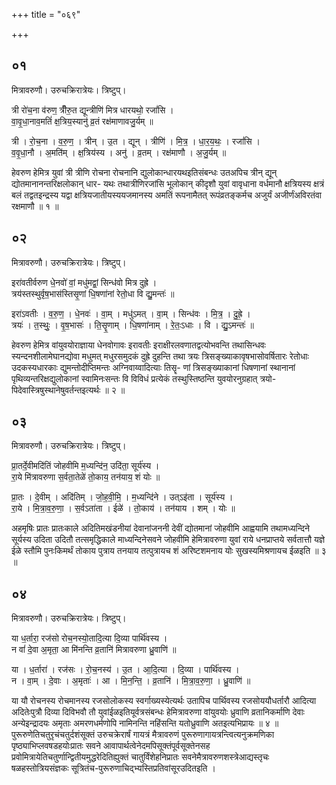 +++
title = "०६९"

+++


## ०१
मित्रावरुणौ। उरुचक्रिरात्रेयः। त्रिष्टुप्।

त्री रो॑च॒ना व॑रुण॒ त्रीँरु॒त द्यून्त्रीणि॑ मित्र धारयथो॒ रजां॑सि ।  
वा॒वृ॒धा॒नाव॒मतिं॑ क्ष॒त्रिय॒स्यानु॑ व्र॒तं रक्ष॑माणावजु॒र्यम् ॥

त्री । रो॒च॒ना । व॒रु॒ण॒ । त्रीन् । उ॒त । द्यून् । त्रीणि॑ । मि॒त्र॒ । धा॒र॒य॒थः॒ । रजां॑सि ।  
व॒वृ॒धा॒नौ । अ॒मति॑म् । क्ष॒त्रिय॑स्य । अनु॑ । व्र॒तम् । रक्ष॑माणौ । अ॒जु॒र्यम् ॥

हेवरुण हेमित्र युवां त्री त्रीणि रोचना रोचनानि द्युलोकान्धारयथइतिसंबन्धः उतअपिच त्रीन् द्यून् द्योतमानानन्तरिक्षलोकान् धार- यथः तथात्रीणिरजांसि भूलोकान् कीदृशौ युवां वावृधाना वर्धमानौ क्षत्रियस्य क्षत्रं बलं तद्वतइन्द्रस्य यद्वा क्षत्रियजातीयस्ययजमानस्य अमतिं रूपनामैतत् रूपंव्रतङ्कर्मच अजुर्यं अजीर्णंअविरतंवा रक्षमाणौ ॥ १ ॥

## ०२
मित्रावरुणौ। उरुचक्रिरात्रेयः। त्रिष्टुप्।

इरा॑वतीर्वरुण धे॒नवो॑ वां॒ मधु॑मद्वां॒ सिन्ध॑वो मित्र दुह्रे ।  
त्रय॑स्तस्थुर्वृष॒भास॑स्तिसृ॒णां धि॒षणा॑नां रेतो॒धा वि द्यु॒मन्तः॑ ॥

इरा॑ऽवतीः । व॒रु॒ण॒ । धे॒नवः॑ । वा॒म् । मधु॑ऽमत् । वा॒म् । सिन्ध॑वः । मि॒त्र॒ । दु॒ह्रे॒ ।  
त्रयः॑ । त॒स्थुः॒ । वृ॒ष॒भासः॑ । ति॒सॄ॒णाम् । धि॒षणा॑नाम् । रे॒तः॒ऽधाः । वि । द्यु॒ऽमन्तः॑ ॥

हेवरुण हेमित्र वांयुवयोराज्ञाया धेनवोगावः इरावतीः इराक्षीरलवणातद्वत्योभवन्ति तथासिन्धवः स्यन्दनशीलामेघानद्योवा मधुमत् मधुरसमुदकं दुह्रे दुहन्ति तथा त्रयः त्रिसङ्ख्याकावृषभासोवर्षितारः रेतोधाः उदकस्यधारकाः द्युमन्तोदीप्तिमन्तः अग्निवाय्वादित्याः तिसॄ- णां त्रिसङ्ख्याकानां धिषणानां स्थानानां पृथिव्यन्तरिक्षद्युलोकानां स्वामिनःसन्तः वि विविधं प्रत्येकं तस्थुस्तिष्ठन्ति युवयोरनुग्रहात् त्रयो- पिदेवास्त्रिषुस्थानेषुवर्तन्तइत्यर्थः ॥ २ ॥

## ०३
मित्रावरुणौ। उरुचक्रिरात्रेयः। त्रिष्टुप्।

प्रा॒तर्दे॒वीमदि॑तिं जोहवीमि म॒ध्यन्दि॑न॒ उदि॑ता॒ सूर्य॑स्य ।  
रा॒ये मि॑त्रावरुणा स॒र्वता॒तेळे॑ तो॒काय॒ तन॑याय॒ शं योः ॥

प्रा॒तः । दे॒वीम् । अदि॑तिम् । जो॒ह॒वी॒मि॒ । म॒ध्यन्दि॑ने । उत्ऽइ॑ता । सूर्य॑स्य ।  
रा॒ये । मि॒त्रा॒व॒रु॒णा॒ । स॒र्वऽता॑ता । ईळे॑ । तो॒काय॑ । तन॑याय । शम् । योः ॥

अहमृषिः प्रातः प्रातःकाले अदितिमखंडनीयां देवानांजननी देवीं द्योतमानां जोहवीमि आह्वयामि तथामध्यन्दिने सूर्यस्य उदिता उदितौ तत्समृद्धिकाले माध्यन्दिनेसवने जोहवीमि हेमित्रावरुणा युवां राये धनप्राप्तये सर्वतात्तौ यज्ञे ईळे स्तौमि पुनःकिमर्थं तोकाय पुत्राय तनयाय तत्पुत्रायच शं अरिष्टशमनाय योः सुखस्यमिश्रणायच ईळइति ॥ ३ ॥

## ०४
मित्रावरुणौ। उरुचक्रिरात्रेयः। त्रिष्टुप्।

या ध॒र्तारा॒ रज॑सो रोच॒नस्यो॒तादि॒त्या दि॒व्या पार्थि॑वस्य ।  
न वां॑ दे॒वा अ॒मृता॒ आ मि॑नन्ति व्र॒तानि॑ मित्रावरुणा ध्रु॒वाणि॑ ॥

या । ध॒र्तारा॑ । रज॑सः । रो॒च॒नस्य॑ । उ॒त । आ॒दि॒त्या । दि॒व्या । पार्थि॑वस्य ।  
न । वा॒म् । दे॒वाः । अ॒मृताः॑ । आ । मि॒न॒न्ति॒ । व्र॒तानि॑ । मि॒त्रा॒व॒रु॒णा॒ । ध्रु॒वाणि॑ ॥

या यौ रोचनस्य रोचमानस्य रजसोलोकस्य स्वर्गाख्यस्येत्यर्थः उतापिच पार्थिवस्य रजसोययौधर्तारौ आदित्या अदितेःपुत्रौ दिव्या दिविभवौ तौ युवांईळइतियूर्वत्रसंबन्धः हेमित्रावरुणा वांयुवयोः ध्रुवाणि व्रतानिकर्माणि देवाः अन्येइन्द्रादयः अमृताः अमरणधर्मणोपि नामिनन्ति नहिंसन्ति यतोध्रुवाणि अतइत्यभिप्रायः ॥ ४ ॥पुरूरुणेतिचतुरृचंचतुर्दशंसूक्तं उरुचक्रेरार्षं गायत्रं मैत्रावरुणं पुरूरुणागायत्रन्त्वित्यनुक्रमणिका पृष्ठ्याभिप्लवषडहयोःप्रातः सवने आवापार्थत्वेनेदमपिसूक्तंपूर्वसूक्तेनसह प्रवोमित्रायेतिचतुर्णान्द्वितीयमुद्धरेदितिह्युक्तं चातुर्विंशेहनिप्रातः सवनेमैत्रावरुणशस्त्रेआद्यस्तृचः षळहस्तोत्रियसंज्ञकः सूत्रितंच-पुरूरुणाचिद्भ्यस्तिप्रतिवांसूरउदितइति ।